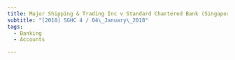 ```yaml
---
title: Major Shipping & Trading Inc v Standard Chartered Bank (Singapore) Ltd 
subtitle: "[2018] SGHC 4 / 04\_January\_2018"
tags:
  - Banking
  - Accounts

---
```


